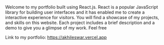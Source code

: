 Welcome to my portfolio built using React.js. React is a popular JavaScript library for building user interfaces and it has enabled me to create a interactive experience for visitors. You will find a showcase of my projects, and skills on this website. Each project includes a brief description and a demo to give you a glimpse of my work. Feel free

Link to my portfolio: https://akhileswar.vercel.app
